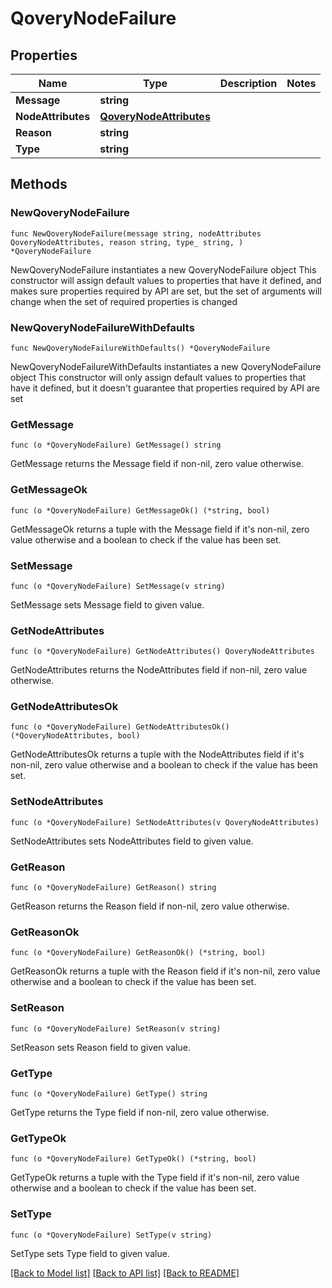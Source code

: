 # QoveryNodeFailure

## Properties

Name | Type | Description | Notes
------------ | ------------- | ------------- | -------------
**Message** | **string** |  | 
**NodeAttributes** | [**QoveryNodeAttributes**](QoveryNodeAttributes.md) |  | 
**Reason** | **string** |  | 
**Type** | **string** |  | 

## Methods

### NewQoveryNodeFailure

`func NewQoveryNodeFailure(message string, nodeAttributes QoveryNodeAttributes, reason string, type_ string, ) *QoveryNodeFailure`

NewQoveryNodeFailure instantiates a new QoveryNodeFailure object
This constructor will assign default values to properties that have it defined,
and makes sure properties required by API are set, but the set of arguments
will change when the set of required properties is changed

### NewQoveryNodeFailureWithDefaults

`func NewQoveryNodeFailureWithDefaults() *QoveryNodeFailure`

NewQoveryNodeFailureWithDefaults instantiates a new QoveryNodeFailure object
This constructor will only assign default values to properties that have it defined,
but it doesn't guarantee that properties required by API are set

### GetMessage

`func (o *QoveryNodeFailure) GetMessage() string`

GetMessage returns the Message field if non-nil, zero value otherwise.

### GetMessageOk

`func (o *QoveryNodeFailure) GetMessageOk() (*string, bool)`

GetMessageOk returns a tuple with the Message field if it's non-nil, zero value otherwise
and a boolean to check if the value has been set.

### SetMessage

`func (o *QoveryNodeFailure) SetMessage(v string)`

SetMessage sets Message field to given value.


### GetNodeAttributes

`func (o *QoveryNodeFailure) GetNodeAttributes() QoveryNodeAttributes`

GetNodeAttributes returns the NodeAttributes field if non-nil, zero value otherwise.

### GetNodeAttributesOk

`func (o *QoveryNodeFailure) GetNodeAttributesOk() (*QoveryNodeAttributes, bool)`

GetNodeAttributesOk returns a tuple with the NodeAttributes field if it's non-nil, zero value otherwise
and a boolean to check if the value has been set.

### SetNodeAttributes

`func (o *QoveryNodeFailure) SetNodeAttributes(v QoveryNodeAttributes)`

SetNodeAttributes sets NodeAttributes field to given value.


### GetReason

`func (o *QoveryNodeFailure) GetReason() string`

GetReason returns the Reason field if non-nil, zero value otherwise.

### GetReasonOk

`func (o *QoveryNodeFailure) GetReasonOk() (*string, bool)`

GetReasonOk returns a tuple with the Reason field if it's non-nil, zero value otherwise
and a boolean to check if the value has been set.

### SetReason

`func (o *QoveryNodeFailure) SetReason(v string)`

SetReason sets Reason field to given value.


### GetType

`func (o *QoveryNodeFailure) GetType() string`

GetType returns the Type field if non-nil, zero value otherwise.

### GetTypeOk

`func (o *QoveryNodeFailure) GetTypeOk() (*string, bool)`

GetTypeOk returns a tuple with the Type field if it's non-nil, zero value otherwise
and a boolean to check if the value has been set.

### SetType

`func (o *QoveryNodeFailure) SetType(v string)`

SetType sets Type field to given value.



[[Back to Model list]](../README.md#documentation-for-models) [[Back to API list]](../README.md#documentation-for-api-endpoints) [[Back to README]](../README.md)


